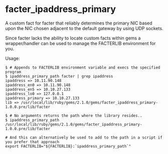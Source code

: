 # facter_ipaddress_primary

A custom fact for facter that reliably determines the primary NIC based upon the NIC chosen adjacent to the default gateway by using UDP sockets.

Since facter lacks the ability to locate custom facts within gems a wrapper/handler can be used to manage the FACTERLIB environment for you.

Usage:

```
$ # Appends to FACTERLIB environment variable and execs the specified program
$ ipaddress_primary_path facter | grep ipaddress
ipaddress => 10.11.90.148
ipaddress_en0 => 10.11.90.148
ipaddress_en5 => 10.10.27.133
ipaddress_lo0 => 127.0.0.1
ipaddress_primary => 10.10.27.133
lib => /usr/local/lib/ruby/gems/2.1.0/gems/facter_ipaddress_primary-1.0.0.pre/lib/facter

$ # No arguments returns the path where the library resides..
$ ipaddress_primary_path
/usr/local/lib/ruby/gems/2.1.0/gems/facter_ipaddress_primary-1.0.0.pre/lib/facter

# And this can alternatively be used to add to the path in a script if you prefer that approach
export FACTERLIB="${FACTERLIB}:`ipaddress_primary_path`"
```
